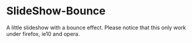 SlideShow-Bounce
================

A little slideshow with a bounce effect.
Please notice that this only work under firefox, ie10 and opera.
